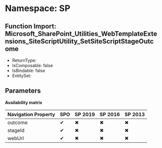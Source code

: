 # Namespace: SP

## Function Import: Microsoft_SharePoint_Utilities_WebTemplateExtensions_SiteScriptUtility_SetSiteScriptStageOutcome

- ReturnType: 
- IsComposable: false
- IsBindable: false
- EntitySet: 

## Parameters

**Availability matrix**

Navigation Property | SPO | SP 2019 | SP 2016 | SP 2013
----------|-----|---------|---------|--------
outcome | ✔ | ✖ | ✖ | ✖
stageId | ✔ | ✖ | ✖ | ✖
webUrl | ✔ | ✖ | ✖ | ✖
